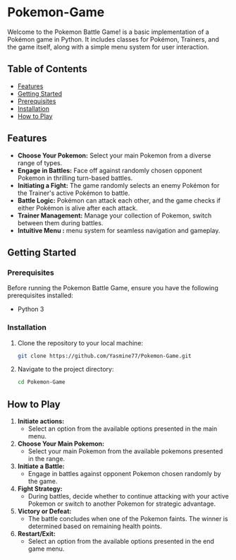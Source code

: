 # Pokemon-Game

Welcome to the Pokemon Battle Game! 
is a basic implementation of a Pokémon game in Python. It includes classes for Pokémon, Trainers, and the game itself, along with a simple menu system for user interaction.
## Table of Contents

- [Features](#features)
- [Getting Started](#getting-started)
- [Prerequisites](#prerequisites)
- [Installation](#installation)
- [How to Play](#how-to-play)


## Features

- **Choose Your Pokemon:** Select your main Pokemon from a diverse range of types.
- **Engage in Battles:** Face off against randomly chosen opponent Pokemon in thrilling turn-based battles.
- **Initiating a Fight:** The game randomly selects an enemy Pokémon for the Trainer's active Pokémon to battle.
- **Battle Logic:** Pokémon can attack each other, and the game checks if either Pokémon is alive after each attack.
- **Trainer Management:** Manage your collection of Pokemon, switch between them during battles.
- **Intuitive Menu :**  menu system for seamless navigation and gameplay.

## Getting Started

### Prerequisites

Before running the Pokemon Battle Game, ensure you have the following prerequisites installed:

- Python 3

### Installation

1. Clone the repository to your local machine:

    ```bash
    git clone https://github.com/Yasmine77/Pokemon-Game.git
    ```

2. Navigate to the project directory:

    ```bash
    cd Pokemon-Game
    ```

## How to Play

1. **Initiate actions:**
   - Select an option from the available options presented in the main menu.
2. **Choose Your Main Pokemon:**
   - Select your main Pokemon from the available pokemons presented in the range.
3. **Initiate a Battle:**
   - Engage in battles against opponent Pokemon chosen randomly by the game.
4. **Fight Strategy:**
   - During battles, decide whether to continue attacking with your active Pokemon or switch to another Pokemon for strategic advantage.
5. **Victory or Defeat:**
   - The battle concludes when one of the Pokemon faints. The winner is determined based on remaining health points.
6. **Restart/Exit:**
   - Select an option from the available options presented in the end game menu.


